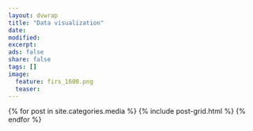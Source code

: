 ```yaml
---
layout: dvwrap
title: "Data visualization"
date:
modified:
excerpt:
ads: false
share: false
tags: []
image:
  feature: firs_1600.png
  teaser:
---
```


<div class="tiles">
{% for post in site.categories.media %}
  {% include post-grid.html %}
{% endfor %}
</div><!-- /.tiles -->